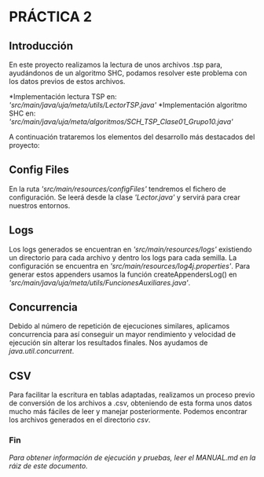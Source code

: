 # PRÁCTICA 2

## Introducción

En este proyecto realizamos la lectura de unos archivos .tsp para, ayudándonos de un algoritmo SHC, 
podamos resolver este problema con los datos previos de estos archivos.

*Implementación lectura TSP en: _'src/main/java/uja/meta/utils/LectorTSP.java'_
*Implementación algoritmo SHC en: _'src/main/java/uja/meta/algoritmos/SCH_TSP_Clase01_Grupo10.java'_

A continuación trataremos los elementos del desarrollo más destacados del proyecto:

## Config Files

En la ruta _'src/main/resources/configFiles'_ tendremos el fichero de configuración.
Se leerá desde la clase _'Lector.java'_ y servirá para crear nuestros entornos.

## Logs

Los logs generados se encuentran en _'src/main/resources/logs'_ existiendo un directorio para cada archivo 
y dentro los logs para cada semilla. La configuración se encuentra en _'src/main/resources/log4j.properties'_.
Para generar estos appenders usamos la función createAppendersLog() en _'src/main/java/uja/meta/utils/FuncionesAuxiliares.java'_.

## Concurrencia

Debido al número de repetición de ejecuciones similares, aplicamos concurrencia para 
así conseguir un mayor rendimiento y velocidad de ejecución sin alterar los resultados finales. 
Nos ayudamos de _java.util.concurrent_.

## CSV

Para facilitar la escritura en tablas adaptadas, realizamos un proceso previo de conversión de 
los archivos a .csv, obteniendo de esta forma unos datos mucho más fáciles de leer y manejar posteriormente. 
Podemos encontrar los archivos generados en el directorio _csv_.


### Fin
_Para obtener información de ejecución y pruebas, leer el MANUAL.md en la ráiz de este documento._
